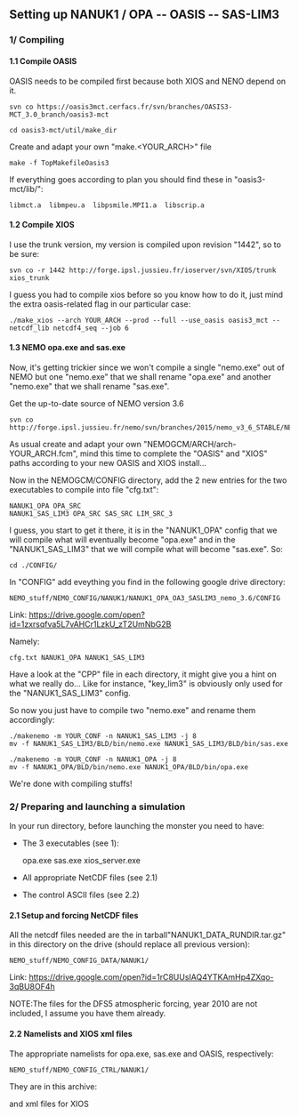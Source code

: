 
## Setting up NANUK1 / OPA -- OASIS -- SAS-LIM3

### 1/ Compiling

#### 1.1 Compile OASIS

OASIS needs to be compiled first because both XIOS and NENO depend on it.

    svn co https://oasis3mct.cerfacs.fr/svn/branches/OASIS3-MCT_3.0_branch/oasis3-mct

    cd oasis3-mct/util/make_dir

Create and adapt your own "make.\<YOUR_ARCH\>" file
    
    make -f TopMakefileOasis3

If everything goes according to plan you should find these in "oasis3-mct/lib/":
    
    libmct.a  libmpeu.a  libpsmile.MPI1.a  libscrip.a


#### 1.2 Compile XIOS

I use the trunk version, my version is compiled upon revision "1442", so to be sure:

    svn co -r 1442 http://forge.ipsl.jussieu.fr/ioserver/svn/XIOS/trunk xios_trunk

I guess you had to compile xios before so you know how to do it, just mind the
extra oasis-related flag in our particular case:

    ./make_xios --arch YOUR_ARCH --prod --full --use_oasis oasis3_mct --netcdf_lib netcdf4_seq --job 6


#### 1.3 NEMO opa.exe and sas.exe

Now, it's getting trickier since we won't compile a single "nemo.exe" out of NEMO
but one "nemo.exe" that we shall rename "opa.exe" and another "nemo.exe" that
we shall rename "sas.exe".

Get the up-to-date source of NEMO version 3.6

    svn co http://forge.ipsl.jussieu.fr/nemo/svn/branches/2015/nemo_v3_6_STABLE/NEMOGCM

As usual create and adapt your own "NEMOGCM/ARCH/arch-YOUR_ARCH.fcm", mind this
time to complete the "OASIS" and "XIOS" paths according to your new OASIS and
XIOS install...

Now in the NEMOGCM/CONFIG directory, add the 2 new entries for the two
executables to compile into file "cfg.txt":
    
    NANUK1_OPA OPA_SRC
    NANUK1_SAS_LIM3 OPA_SRC SAS_SRC LIM_SRC_3
    
I guess, you start to get it there, it is in the "NANUK1_OPA" config that we
will compile what will eventually become "opa.exe" and in the "NANUK1_SAS_LIM3"
that we will compile what will become "sas.exe". So:

    cd ./CONFIG/

In "CONFIG" add eveything you find in the following google drive directory:

    NEMO_stuff/NEMO_CONFIG/NANUK1/NANUK1_OPA_OA3_SASLIM3_nemo_3.6/CONFIG

Link: https://drive.google.com/open?id=1zxrsqfva5L7vAHCr1LzkU_zT2UmNbG2B

Namely: 

    cfg.txt NANUK1_OPA NANUK1_SAS_LIM3


Have a look at the "CPP" file in each directory, it might give you a hint on what we really
do... Like for instance, "key_lim3" is obviously only used for the "NANUK1_SAS_LIM3" config.

So now you just have to compile two "nemo.exe" and rename them accordingly:

    ./makenemo -m YOUR_CONF -n NANUK1_SAS_LIM3 -j 8
    mv -f NANUK1_SAS_LIM3/BLD/bin/nemo.exe NANUK1_SAS_LIM3/BLD/bin/sas.exe

    ./makenemo -m YOUR_CONF -n NANUK1_OPA -j 8
    mv -f NANUK1_OPA/BLD/bin/nemo.exe NANUK1_OPA/BLD/bin/opa.exe

We're done with compiling stuffs!




### 2/ Preparing and launching a simulation


In your run directory, before launching the monster you need to have:

* The 3 executables (see 1):

    opa.exe sas.exe xios_server.exe

* All appropriate NetCDF files (see 2.1)

* The control ASCII files (see 2.2)


#### 2.1 Setup and forcing NetCDF files

All the netcdf files needed are the in tarball"NANUK1_DATA_RUNDIR.tar.gz" in
this directory on the drive (should replace all previous version):

    NEMO_stuff/NEMO_CONFIG_DATA/NANUK1/

Link: https://drive.google.com/open?id=1rC8UUsIAQ4YTKAmHp4ZXqo-3qBU8OF4h

NOTE:The files for the DFS5 atmospheric forcing, year 2010 are not included, I assume you
have them already.


#### 2.2 Namelists and XIOS xml files

The appropriate namelists for opa.exe, sas.exe and OASIS, respectively:


    NEMO_stuff/NEMO_CONFIG_CTRL/NANUK1/

They are in this archive:


and xml files for XIOS
